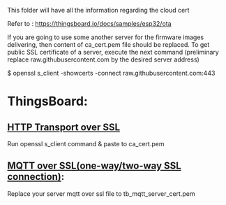 This folder will have all the information regarding the cloud cert

Refer to : https://thingsboard.io/docs/samples/esp32/ota

If you are going to use some another server for the firmware images delivering, then content of ca_cert.pem file should be replaced.
To get public SSL certificate of a server, execute the next command (preliminary replace raw.githubusercontent.com by the desired server address)

$ openssl s_client -showcerts -connect raw.githubusercontent.com:443  
  
  
# ThingsBoard:  
## [HTTP Transport over SSL](https://thingsboard.io/docs/user-guide/ssl/http-transport-over-ssl/) 
Run openssl s_client command & paste to ca_cert.pem  
  
## [MQTT over SSL(one-way/two-way SSL connection)](https://thingsboard.io/docs/user-guide/mqtt-over-ssl/#ssl-configuration-using-pem-certificates-file):  
Replace your server mqtt over ssl file to tb_mqtt_server_cert.pem  

